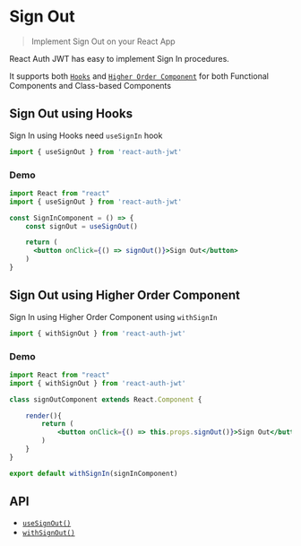 # Sign Out

> Implement Sign Out on your React App

React Auth JWT has easy to implement Sign In procedures.

It supports both [`Hooks`](https://reactjs.org/docs/hooks-intro.html) and
[`Higher Order Component`](https://reactjs.org/docs/higher-order-components.html)
for both Functional Components and Class-based Components

## Sign Out using Hooks

Sign In using Hooks need `useSignIn` hook

```js
import { useSignOut } from 'react-auth-jwt'
```
### Demo
```jsx
import React from "react"
import { useSignOut } from 'react-auth-jwt'

const SignInComponent = () => {
    const signOut = useSignOut()

    return (
      <button onClick={() => signOut()}>Sign Out</button>
    )
}
```


## Sign Out using Higher Order Component

Sign In using Higher Order Component using `withSignIn`

```js
import { withSignOut } from 'react-auth-jwt'
```

### Demo
```jsx
import React from "react"
import { withSignOut } from 'react-auth-jwt'

class signOutComponent extends React.Component {

    render(){
        return (
            <button onClick={() => this.props.signOut()}>Sign Out</button>
        )
    }
}

export default withSignIn(signInComponent)
```

## API
- [`useSignOut()`](/api)
- [`withSignOut()`](/api)
